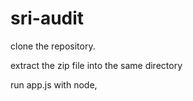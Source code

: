 # sri-audit

clone the repository. 

extract the zip file into the same directory

run app.js with node, 
